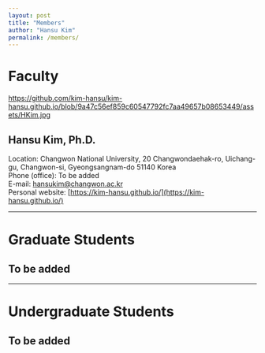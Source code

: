 ```yaml
---
layout: post
title: "Members"
author: "Hansu Kim"
permalink: /members/
---
```


# Faculty   
   
https://github.com/kim-hansu/kim-hansu.github.io/blob/9a47c56ef859c60547792fc7aa49657b08653449/assets/HKim.jpg
   
## Hansu Kim, Ph.D.
Location: Changwon National University, 20 Changwondaehak-ro, Uichang-gu, Changwon-si, Gyeongsangnam-do 51140 Korea   
Phone (office): To be added   
E-mail: [hansukim@changwon.ac.kr](mailto:hansukim@changwon.ac.kr)   
Personal website: [https://kim-hansu.github.io/](https://kim-hansu.github.io/)   
   
***
   
# Graduate Students   
## To be added   
   
***
   
# Undergraduate Students   
## To be added   
